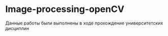# Image-processing-openCV
Данные работы были выполнены в ходе прохождение университетских дисциплин
